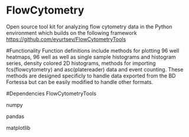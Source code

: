 # FlowCytometry
Open source tool kit for analyzing flow cytometry data in the Python environment which builds on the following framework https://github.com/eyurtsev/FlowCytometryTools

#Functionality 
Function definitions include methods for plotting 96 well heatmaps, 96 well as well as single sample histograms and histogram series, density colored 2D histograms, methods for importing fcs(flowcytometry) and asc(platereader) data and event counting. These methods are designed specificly to handle data exported from the BD Fortessa but can be easily modified to handle other formats.

#Dependencies
FlowCytometryTools

numpy

pandas

matplotlib
